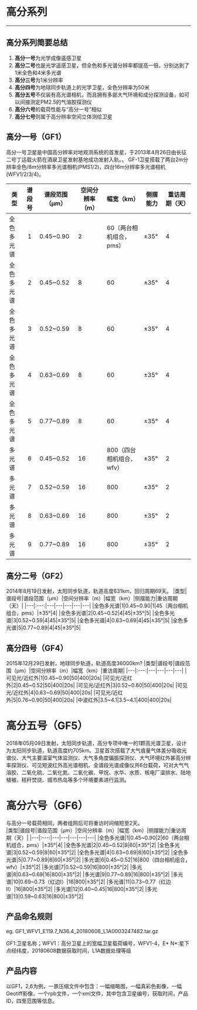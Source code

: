 
# 高分系列

---

## 高分系列简要总结
1. **高分一号**为光学成像遥感卫星
2. **高分二号**也是光学遥感卫星，但全色和多光谱分辨率都提高一倍，分别达到了1米全色和4米多光谱
3. **高分三号**为1米分辨率
4. **高分四号**为地球同步轨道上的光学卫星，全色分辨率为50米
5. **高分五号**不仅装有高光谱相机，而且拥有多部大气环境和成分探测设备，如可以间接测定PM2.5的气溶胶探测仪
6. **高分六号**的载荷性能与“高分一号”相似
7. **高分七号**则属于高分辨率空间立体测绘卫星

##  高分一号（GF1）  

高分一号卫星是中国高分辨率对地观测系统的首发星，于2013年4月26日由长征二号丁运载火箭在酒泉卫星发射基地成功发射入轨。。 GF-1卫星搭载了两台2m分辨率全色/8m分辨率多光谱相机(PMS1/2)，四台16m分辨率多光谱相机(WFV1/2/3/4)。

|类型|谱段号|谱段范围（μm）|空间分辨率（m）|幅宽（km）|侧摆能力|重访周期（天）|
|---|:---:|---|---|---|---|---|
|全色多光谱|1|0.45~0.90|2|60（两台相机组合，pms）|±35°|4|
|全色多光谱|2|0.45~0.52|8|60|±35°|4|
|全色多光谱|3|0.52~0.59|8|60|±35°|4|
|全色多光谱|4|0.63~0.69|8|60|±35°|4|
|全色多光谱|5|0.77~0.89|8|60|±35°|4|
|多光谱|6|0.45~0.52|16|800（四台相机组合，wfv）|±35°|2|
|多光谱|7|0.52~0.59|16|800|±35°|2| 
|多光谱|8|0.63~0.69|16|800|±35°|2| 
|多光谱|9|0.77~0.89|16|800|±35°|2| 


## 高分二号（GF2）  

2014年8月19日发射，太阳同步轨道，轨道高度631km，回归周期69天。 
|类型|谱段号|谱段范围（μm）|空间分辨率（m）|幅宽（km）|侧摆能力|重访周期（天）|
|---|:---:|---|---|---|---|---|
|全色多光谱|1|0.45~0.90|1|45（两台相机组合，pms）|±35°|4|
|全色多光谱|2|0.45~0.52|4|45|±35°|5|
|全色多光谱|3|0.52~0.59|4|45|±35°|5|
|全色多光谱|4|0.63~0.69|4|45|±35°|5|
|全色多光谱|5|0.77~0.89|4|45|±35°|5|



## 高分四号（GF4）  

2015年12月29日发射，地球同步轨道，轨道高度36000km?
|类型|谱段号|谱段范围（μm）|空间分辨率（m）|幅宽（km）|重访周期|
|---|:---:|---|---|---|---|
|可见光/近红外|1|0.45~0.90|50|400|20s|
|可见光/近红外|2|0.45~0.52|50|400|20s|
|可见光/近红外|3|0.52~0.60|50|400|20s|
|可见光/近红外|4|0.63~0.69|50|400|20s|
|可见光/近红外|5|0.76~0.90|50|400|20s|
|中波红外|3.5~4.1|3.5~4.1|400|400|20s|

# 高分五号（GF5）  

2018年05月09日发射，太阳同步轨道，高分专项中唯一的1颗高光谱卫星，设计为太阳同步轨道，轨道高度约705km。卫星首次搭载了大气痕量气体差分吸收光谱仪、大气主要温室气体监测仪、大气多角度偏振探测仪、大气环境红外甚高分辨率探测仪、可见短波红外高光谱相机、全谱段光谱成像仪共6台载荷，可对大气气溶胶、二氧化硫、二氧化氮、二氧化碳、甲烷、水华、水质、核电厂温排水、陆地植被、秸秆焚烧、城市热岛等多个环境要素进行监测。

# 高分六号（GF6）

与高分一号载荷相同，两者组网后可将重访时间缩短至2天。  
|类型|谱段号|谱段范围（μm）|空间分辨率（m）|幅宽（km）|侧摆能力|重访周期（天）|
|---|:---:|---|---|---|---|---|
|全色多光谱|1|0.45~0.90|2|60（两台相机组合，pms）|±35°|4|
|全色多光谱|2|0.45~0.52|8|60|±35°|2|
|全色多光谱|3|0.52~0.59|8|60|±35°|2|
|全色多光谱|4|0.63~0.69|8|60|±35°|2|
|全色多光谱|5|0.77~0.89|8|60|±35°|2|
|多光谱|6|0.45~0.52|16|800（四台相机组合，wfv）|±35°|2|
|多光谱|7|0.52~0.59|16|800|±35°|2| 
|多光谱|8|0.63~0.69|16|800|±35°|2| 
|多光谱|9|0.77~0.89|16|800|±35°|2| 
|多光谱|10|0.69~0.73（红边I）|16|800|±35°|2| 
|多光谱|11|0.73~0.77（红边II）|16|800|±35°|2| 
|多光谱|12|0.40~0.45|16|800|±35°|2| 
|多光谱|13|0.59~0.63|16|800|±35°|2| 


## 产品命名规则

eg. GF1_WFV1_E119.7_N36.4_20180608_L1A0003247482.tar.gz  

GF1:卫星名称；WFV1：高分卫星上的宽幅卫星载荷编号，WFV1-4，E* N*:星下点经纬度，20180608数据获取时间，L1A数据处理等级

## 产品内容

以GF1，2,6为例，一景压缩文件中包含：一幅缩略图，一幅真彩色影像，一幅Geotiff影像，一个rpb文件，一个xml文件，其中包含卫星编号，获取时间，产品ID，四至范围等信息。
